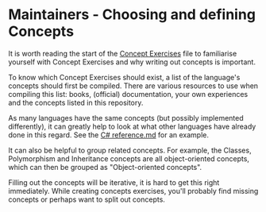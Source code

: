 # Maintainers - Choosing and defining Concepts

It is worth reading the start of the [Concept Exercises](concept-exercises.md) file to familiarise yourself with Concept Exercises and why writing out concepts is important.

To know which Concept Exercises should exist, a list of the language's concepts should first be compiled. There are various resources to use when compiling this list: books, (official) documentation, your own experiences and the concepts listed in this repository.

As many languages have the same concepts (but possibly implemented differently), it can greatly help to look at what other languages have already done in this regard. See the [C# reference.md](./languages/csharp/reference.md) for an example.

It can also be helpful to group related concepts. For example, the Classes, Polymorphism and Inheritance concepts are all object-oriented concepts, which can then be grouped as "Object-oriented concepts".

Filling out the concepts will be iterative, it is hard to get this right immediately. While creating concepts exercises, you'll probably find missing concepts or perhaps want to split out concepts.


